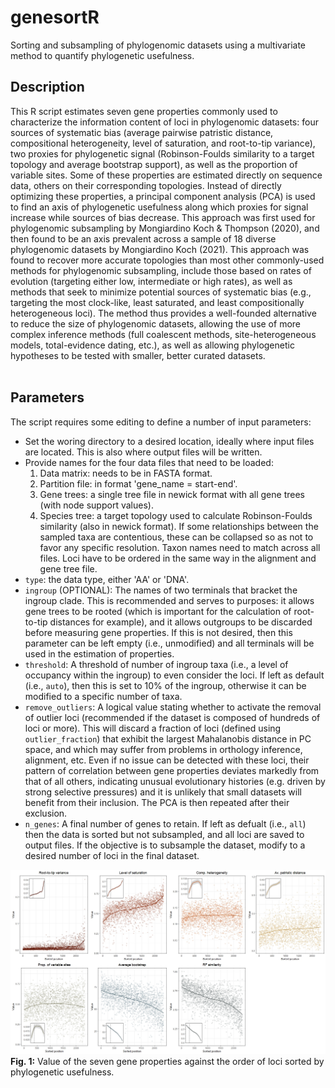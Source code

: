 # genesortR
Sorting and subsampling of phylogenomic datasets using a multivariate method to quantify phylogenetic usefulness.

## Description
This R script estimates seven gene properties commonly used to characterize the information content of loci in phylogenomic datasets: four sources of systematic bias (average pairwise patristic distance, compositional heterogeneity, level of saturation, and root-to-tip variance), two proxies for phylogenetic signal (Robinson-Foulds similarity to a target topology and average bootstrap support), as well as the proportion of variable sites. Some of these properties are estimated directly on sequence data, others on their corresponding topologies. Instead of directly optimizing these properties, a principal component analysis (PCA) is used to find an axis of phylogenetic usefulness along which proxies for signal increase while sources of bias decrease. This approach was first used for phylogenomic subsampling by Mongiardino Koch & Thompson (2020), and then found to be an axis prevalent across a sample of 18 diverse phylogenomic datasets by Mongiardino Koch (2021). This approach was found to recover more accurate topologies than most other commonly-used methods for phylogenomic subsampling, include those based on rates of evolution (targeting either low, intermediate or high rates), as well as methods that seek to minimize potential sources of systematic bias (e.g., targeting the most clock-like, least saturated, and least compositionally heterogeneous loci). The method thus provides a well-founded alternative to reduce the size of phylogenomic datasets, allowing the use of more complex inference methods (full coalescent methods, site-heterogeneous models, total-evidence dating, etc.), as well as allowing phylogenetic hypotheses to be tested with smaller, better curated datasets.
<br/><br/>

## Parameters
The script requires some editing to define a number of input parameters:
* Set the woring directory to a desired location, ideally where input files are located. This is also where output files will be written.
* Provide names for the four data files that need to be loaded:
  1. Data matrix: needs to be in FASTA format.
  2. Partition file: in format 'gene_name = start-end'.
  3. Gene trees: a single tree file in newick format with all gene trees (with node support values).
  4. Species tree: a target topology used to calculate Robinson-Foulds similarity (also in newick format). If some relationships between the sampled taxa are contentious, these can be collapsed so as not to favor any specific resolution.
Taxon names need to match across all files. Loci have to be ordered in the same way in the alignment and gene tree file.
* ```type```: the data type, either 'AA' or 'DNA'.
* ```ingroup``` (OPTIONAL): The names of two terminals that bracket the ingroup clade. This is recommended and serves to purposes: it allows gene trees to be rooted (which is important for the calculation of root-to-tip distances for example), and it allows outgroups to be discarded before measuring gene properties. If this is not desired, then this parameter can be left empty (i.e., unmodified) and all terminals will be used in the estimation of properties.
* ```threshold```: A threshold of number of ingroup taxa (i.e., a level of occupancy within the ingroup) to even consider the loci. If left as default (i.e., ```auto```), then this is set to 10% of the ingroup, otherwise it can be modified to a specific number of taxa.
* ```remove_outliers```: A logical value stating whether to activate the removal of outlier loci (recommended if the dataset is composed of hundreds of loci or more). This will discard a fraction of loci (defined using ```outlier_fraction```) that exhibit the largest Mahalanobis distance in PC space, and which may suffer from problems in orthology inference, alignment, etc. Even if no issue can be detected with these loci, their pattern of correlation between gene properties deviates markedly from that of all others, indicating unusual evolutionary histories (e.g. driven by strong selective pressures) and it is unlikely that small datasets will benefit from their inclusion. The PCA is then repeated after their exclusion.
* ```n_genes```: A final number of genes to retain. If left as defualt (i.e., ```all```) then the data is sorted but not subsampled, and all loci are saved to output files. If the objective is to subsample the dataset, modify to a desired number of loci in the final dataset.

![sorting_example](https://github.com/mongiardino/genesortR/blob/main/images/sorting_example.jpeg)
**Fig. 1:** Value of the seven gene properties against the order of loci sorted by phylogenetic usefulness.
